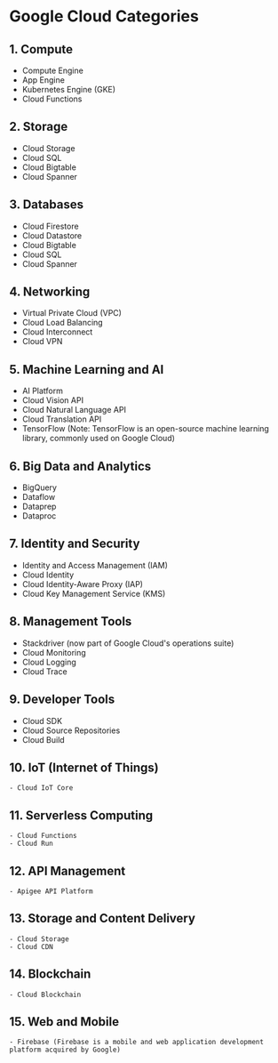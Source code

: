 # Google Cloud Categories

## 1. Compute
   - Compute Engine
   - App Engine
   - Kubernetes Engine (GKE)
   - Cloud Functions

## 2. Storage
   - Cloud Storage
   - Cloud SQL
   - Cloud Bigtable
   - Cloud Spanner

## 3. Databases
   - Cloud Firestore
   - Cloud Datastore
   - Cloud Bigtable
   - Cloud SQL
   - Cloud Spanner

## 4. Networking
   - Virtual Private Cloud (VPC)
   - Cloud Load Balancing
   - Cloud Interconnect
   - Cloud VPN

## 5. Machine Learning and AI
   - AI Platform
   - Cloud Vision API
   - Cloud Natural Language API
   - Cloud Translation API
   - TensorFlow (Note: TensorFlow is an open-source machine learning library, commonly used on Google Cloud)

## 6. Big Data and Analytics
   - BigQuery
   - Dataflow
   - Dataprep
   - Dataproc

## 7. Identity and Security
   - Identity and Access Management (IAM)
   - Cloud Identity
   - Cloud Identity-Aware Proxy (IAP)
   - Cloud Key Management Service (KMS)

## 8. Management Tools
   - Stackdriver (now part of Google Cloud's operations suite)
   - Cloud Monitoring
   - Cloud Logging
   - Cloud Trace

## 9. Developer Tools
   - Cloud SDK
   - Cloud Source Repositories
   - Cloud Build

## 10. IoT (Internet of Things)
    - Cloud IoT Core

## 11. Serverless Computing
    - Cloud Functions
    - Cloud Run

## 12. API Management
    - Apigee API Platform

## 13. Storage and Content Delivery
    - Cloud Storage
    - Cloud CDN

## 14. Blockchain
    - Cloud Blockchain

## 15. Web and Mobile
    - Firebase (Firebase is a mobile and web application development platform acquired by Google)
